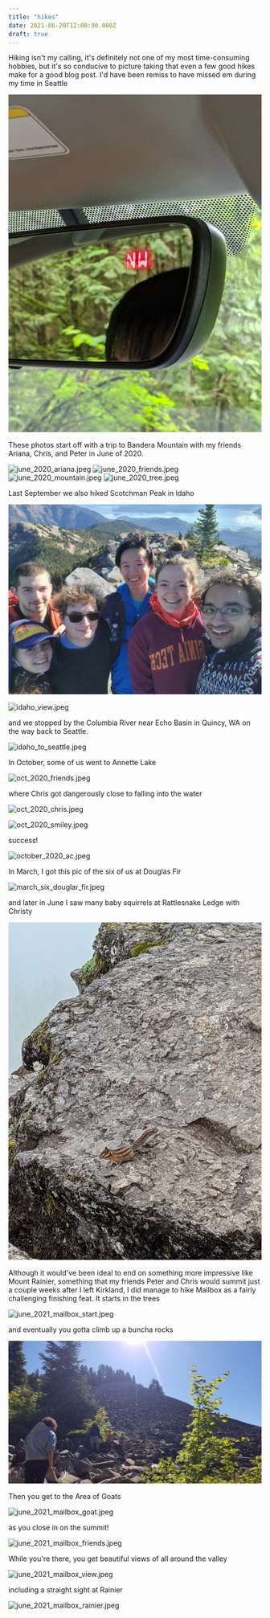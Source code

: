 ```yaml
---
title: "hikes"
date: 2021-06-20T12:00:00.000Z
draft: true
---
```


Hiking isn't my calling, it's definitely not one of my most time-consuming hobbies, but it's so conducive to picture taking that even a few good hikes make for a good blog post. I'd have been remiss to have missed em during my time in Seattle

![car_mirror.jpeg](/images/hikes/car_mirror.jpeg?resize=450 'car_mirror.jpeg')

These photos start off with a trip to Bandera Mountain with my friends Ariana, Chris, and Peter in June of 2020.

![june_2020_ariana.jpeg](/images/hikes/june_2020_ariana.jpeg?resize=1200 'june_2020_ariana.jpeg')
![june_2020_friends.jpeg](/images/hikes/june_2020_friends.jpeg?resize=1200 'june_2020_friends.jpeg')
![june_2020_mountain.jpeg](/images/hikes/june_2020_mountain.jpeg?resize=1200 'june_2020_mountain.jpeg')
![june_2020_tree.jpeg](/images/hikes/june_2020_tree.jpeg?resize=1200 'june_2020_tree.jpeg')

Last September we also hiked Scotchman Peak in Idaho

![idaho_friends.jpeg](/images/hikes/idaho_friends.jpeg?resize=1200 'idaho_friends.jpeg')

![idaho_view.jpeg](/images/hikes/idaho_view.jpeg?resize=1200 'idaho_view.jpeg')

and we stopped by the Columbia River near Echo Basin in Quincy, WA on the way back to Seattle.

![idaho_to_seattle.jpeg](/images/hikes/idaho_to_seattle.jpeg?resize=1200 'idaho_to_seattle.jpeg')

In October, some of us went to Annette Lake 

![oct_2020_friends.jpeg](/images/hikes/oct_2020_friends.jpeg?resize=1200 'oct_2020_friends.jpeg')

where Chris got dangerously close to falling into the water

![oct_2020_chris.jpeg](/images/hikes/oct_2020_chris.jpeg?resize=1200 'oct_2020_chris.jpeg')

![oct_2020_smiley.jpeg](/images/hikes/oct_2020_smiley.jpeg?resize=1200 'oct_2020_smiley.jpeg')

success!

![october_2020_ac.jpeg](/images/hikes/october_2020_ac.jpeg?resize=1200 'october_2020_ac.jpeg')

In March, I got this pic of the six of us at Douglas Fir

![march_six_douglar_fir.jpeg](/images/hikes/march_six_douglar_fir.jpeg?resize=1200 'march_six_douglar_fir.jpeg')

and later in June I saw many baby squirrels at Rattlesnake Ledge with Christy

![june_2021_baby_squirrel.jpg](/images/hikes/june_2021_baby_squirrel.jpg?resize=1200 'june_2021_baby_squirrel.jpg')

Although it would've been ideal to end on something more impressive like Mount Rainier, something that my friends Peter and Chris would summit just a couple weeks after I left Kirkland, I did manage to hike Mailbox as a fairly challenging finishing feat. It starts in the trees

![june_2021_mailbox_start.jpeg](/images/hikes/june_2021_mailbox_start.jpeg?resize=1200 'june_2021_mailbox_start.jpeg')

and eventually you gotta climb up a buncha rocks

![june_2021_mailbox_rocks.jpeg](/images/hikes/june_2021_mailbox_rocks.jpeg?resize=1200 'june_2021_mailbox_rocks.jpeg')

Then you get to the Area of Goats

![june_2021_mailbox_goat.jpeg](/images/hikes/june_2021_mailbox_goat.jpeg?resize=1200 'june_2021_mailbox_goat.jpeg')

as you close in on the summit!

![june_2021_mailbox_friends.jpeg](/images/hikes/june_2021_mailbox_friends.jpeg?resize=1200 'june_2021_mailbox_friends.jpeg')

While you're there, you get beautiful views of all around the valley

![june_2021_mailbox_view.jpeg](/images/hikes/june_2021_mailbox_view.jpeg?resize=1200 'june_2021_mailbox_view.jpeg')

including a straight sight at Rainier

![june_2021_mailbox_rainier.jpeg](/images/hikes/june_2021_mailbox_rainier.jpeg?resize=1200 'june_2021_mailbox_rainier.jpeg')
